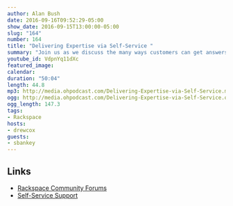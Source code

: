 ```yaml
---
author: Alan Bush
date: 2016-09-16T09:52:29-05:00
show_date: 2016-09-15T13:00:00-05:00
slug: "164"
number: 164
title: "Delivering Expertise via Self-Service "
summary: "Join us as we discuss the many ways customers can get answers using our self-service channels."
youtube_id: VdpnYq11dXc
featured_image:
calendar:
duration: "50:04"
length: 44.8
mp3: http://media.ohpodcast.com/Delivering-Expertise-via-Self-Service.mp3
ogg: http://media.ohpodcast.com/Delivering-Expertise-via-Self-Service.ogg
ogg_length: 147.3
tags:
- Rackspace
hosts:
- drewcox
guests:
- sbankey
---
```

<!--more-->

## Links  

- [Rackspace Community Forums](https://community.rackspace.com)
- [Self-Service Support](https://support.rackspace.com)
